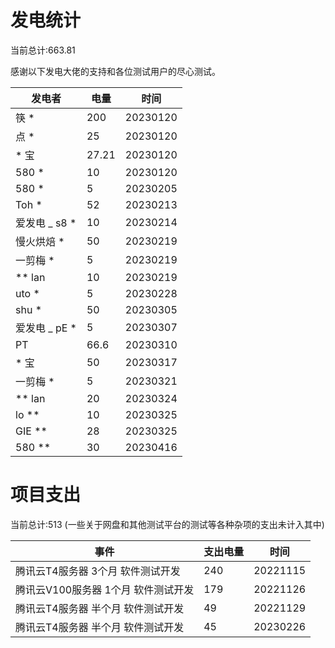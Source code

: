 # 发电统计

当前总计:663.81

感谢以下发电大佬的支持和各位测试用户的尽心测试。

| 发电者                 | 电量            | 时间             |
| --------------------- | --------------- | --------------- |
|   筷 *                 |    200         |   20230120       |
|   点 *                 |    25          |   20230120       |
|   * 宝                 |    27.21       |   20230120       |
|   580 *                |    10          |   20230120       |
|   580 *                |    5           |   20230205       |
|   Toh *                |    52          |   20230213       |
|   爱发电 _ s8 *         |    10          |   20230214       |
|   慢火烘焙 *            |    50          |   20230219       |
|   一剪梅 *              |    5           |   20230219       |
|   ** lan               |    10          |   20230219       |
|   uto *                |    5           |   20230228       |
|   shu *                |    50          |   20230305       |
|   爱发电 _ pE *         |    5           |   20230307       |
|   PT                   |    66.6        |   20230310       |
|    * 宝                |     50         |   20230317       |
|   一剪梅 *              |    5           |   20230321       |
|   ** lan               |    20          |   20230324       |
|   lo **               |    10           |   20230325       |
|   GIE **               |    28           |   20230325      |
|   580 **               |    30           |   20230416      |

# 项目支出

当前总计:513 (一些关于网盘和其他测试平台的测试等各种杂项的支出未计入其中)

| 事件                                      | 支出电量            | 时间             |
| ----------------------------------------- | ------------------ | ---------------- |
|  腾讯云T4服务器   3个月  软件测试开发       |    240              |   20221115       |
|  腾讯云V100服务器 1个月  软件测试开发       |    179              |   20221126       |
|  腾讯云T4服务器   半个月  软件测试开发      |    49               |   20221129       |
|  腾讯云T4服务器   半个月  软件测试开发      |    45               |   20230226       |
